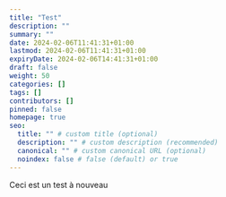 ```yaml
---
title: "Test"
description: ""
summary: ""
date: 2024-02-06T11:41:31+01:00
lastmod: 2024-02-06T11:41:31+01:00
expiryDate: 2024-02-06T14:41:31+01:00
draft: false
weight: 50
categories: []
tags: []
contributors: []
pinned: false
homepage: true
seo:
  title: "" # custom title (optional)
  description: "" # custom description (recommended)
  canonical: "" # custom canonical URL (optional)
  noindex: false # false (default) or true
---
```


Ceci est un test à nouveau